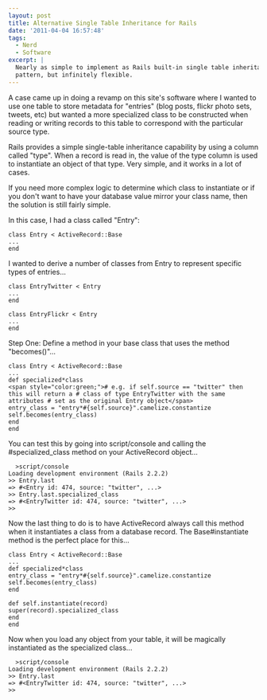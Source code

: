 ```yaml
---
layout: post
title: Alternative Single Table Inheritance for Rails
date: '2011-04-04 16:57:48'
tags:
  - Nerd
  - Software
excerpt: |
  Nearly as simple to implement as Rails built-in single table inheritance
  pattern, but infinitely flexible.
---
```


A case came up in doing a revamp on this site's software where I wanted to use one table to store metadata for "entries" (blog posts, flickr photo sets, tweets, etc) but wanted a more specialized class to be constructed when reading or writing records to this table to correspond with the particular source type.

Rails provides a simple single-table inheritance capability by using a column called "type". When a record is read in, the value of the type column is used to instantiate an object of that type. Very simple, and it works in a lot of cases.

If you need more complex logic to determine which class to instantiate or if you don't want to have your database value mirror your class name, then the solution is still fairly simple.

In this case, I had a class called "Entry":

```
class Entry < ActiveRecord::Base
...
end
```

I wanted to derive a number of classes from Entry to represent specific types of entries...

```
class EntryTwitter < Entry
...
end

class EntryFlickr < Entry
...
end
```

Step One: Define a method in your base class that uses the method "becomes()"...

```
class Entry < ActiveRecord::Base
...
def specialized*class
<span style="color:green;"># e.g. if self.source == "twitter" then this will return a # class of type EntryTwitter with the same attributes # set as the original Entry object</span>
entry_class = "entry*#{self.source}".camelize.constantize
self.becomes(entry_class)
end
end

```

You can test this by going into script/console and calling the #specialized_class method on your ActiveRecord object...

```
  >script/console
Loading development environment (Rails 2.2.2)
>> Entry.last
=> #<Entry id: 474, source: "twitter", ...>
>> Entry.last.specialized_class
=> #<EntryTwitter id: 474, source: "twitter", ...>
>>
```

Now the last thing to do is to have ActiveRecord always call this method when it instantiates a class from a database record. The Base#instantiate method is the perfect place for this...

```
class Entry < ActiveRecord::Base
...
def specialized*class
entry_class = "entry*#{self.source}".camelize.constantize
self.becomes(entry_class)
end

def self.instantiate(record)
super(record).specialized_class
end
end
```

Now when you load any object from your table, it will be magically instantiated as the specialized class...

```
  >script/console
Loading development environment (Rails 2.2.2)
>> Entry.last
=> #<EntryTwitter id: 474, source: "twitter", ...>
>>
```
